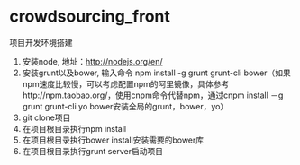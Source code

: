# crowdsourcing_front

项目开发环境搭建

1. 安装node, 地址：http://nodejs.org/en/
2. 安装grunt以及bower, 输入命令 npm install -g grunt grunt-cli bower（如果npm速度比较慢，可以考虑配置npm的阿里镜像，具体参考http://npm.taobao.org/，使用cnpm命令代替npm，通过cnpm install －g grunt grunt-cli yo bower安装全局的grunt，bower，yo）
3. git clone项目
4. 在项目根目录执行npm install
5. 在项目根目录执行bower install安装需要的bower库
6. 在项目根目录执行grunt server启动项目
